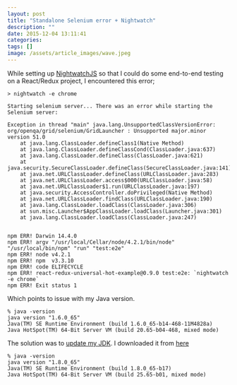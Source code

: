 ```yaml
---
layout: post
title: "Standalone Selenium error + Nightwatch"
description: ""
date: 2015-12-04 13:11:41
categories:
tags: []
image: /assets/article_images/wave.jpeg
---
```


While setting up [NightwatchJS](http://nightwatchjs.org/) so that I could do some end-to-end testing on a React/Redux project, I encountered this error;

```
> nightwatch -e chrome

Starting selenium server... There was an error while starting the Selenium server:

Exception in thread "main" java.lang.UnsupportedClassVersionError: org/openqa/grid/selenium/GridLauncher : Unsupported major.minor version 51.0
    at java.lang.ClassLoader.defineClass1(Native Method)
    at java.lang.ClassLoader.defineClassCond(ClassLoader.java:637)
    at java.lang.ClassLoader.defineClass(ClassLoader.java:621)
    at java.security.SecureClassLoader.defineClass(SecureClassLoader.java:141)
    at java.net.URLClassLoader.defineClass(URLClassLoader.java:283)
    at java.net.URLClassLoader.access$000(URLClassLoader.java:58)
    at java.net.URLClassLoader$1.run(URLClassLoader.java:197)
    at java.security.AccessController.doPrivileged(Native Method)
    at java.net.URLClassLoader.findClass(URLClassLoader.java:190)
    at java.lang.ClassLoader.loadClass(ClassLoader.java:306)
    at sun.misc.Launcher$AppClassLoader.loadClass(Launcher.java:301)
    at java.lang.ClassLoader.loadClass(ClassLoader.java:247)


npm ERR! Darwin 14.4.0
npm ERR! argv "/usr/local/Cellar/node/4.2.1/bin/node" "/usr/local/bin/npm" "run" "test:e2e"
npm ERR! node v4.2.1
npm ERR! npm  v3.3.10
npm ERR! code ELIFECYCLE
npm ERR! react-redux-universal-hot-example@0.9.0 test:e2e: `nightwatch -e chrome`
npm ERR! Exit status 1
```

Which points to issue with my Java version.

```
% java -version
java version "1.6.0_65"
Java(TM) SE Runtime Environment (build 1.6.0_65-b14-468-11M4828a)
Java HotSpot(TM) 64-Bit Server VM (build 20.65-b04-468, mixed mode)
```

The solution was to [update my JDK](
https://stackoverflow.com/questions/10382929/how-to-fix-unsupported-major-minor-version-51-0-error). I downloaded it from [here](http://www.oracle.com/technetwork/java/javase/downloads/jdk8-downloads-2133151.html)

```
% java -version
java version "1.8.0_65"
Java(TM) SE Runtime Environment (build 1.8.0_65-b17)
Java HotSpot(TM) 64-Bit Server VM (build 25.65-b01, mixed mode)
```

